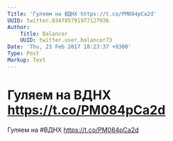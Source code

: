 ```yaml
---
Title: 'Гуляем на ВДНХ https://t.co/PM084pCa2d'
UUID: twitter.834785791977127936
Author:
    Title: Balancer
    UUID: twitter.user.balancer73
Date: 'Thu, 23 Feb 2017 18:23:37 +0300'
Type: Post
Markup: Text
---
```


# Гуляем на ВДНХ https://t.co/PM084pCa2d

Гуляем на #ВДНХ https://t.co/PM084pCa2d
